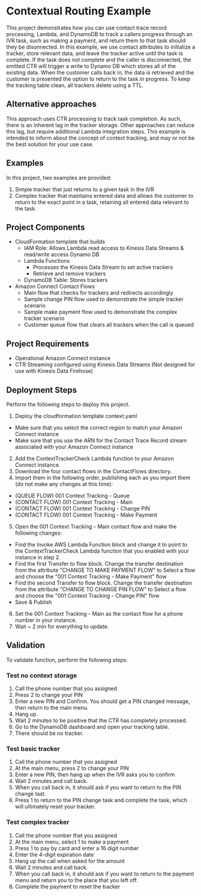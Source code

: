 # Contextual Routing Example

This project demonstrates how you can use contact trace record processing, Lambda, and DynamoDB to track a callers progress through an IVR task, such as making a payment, and return them to that task should they be disonnected. In this example, we use contact attributes to initialize a tracker, store relevant data, and leave the tracker active until the task is complete. If the task does not complete and the caller is disconnected, the emitted CTR will trigger a write to Dynamo DB which stores all of the existing data. When the customer calls back in, the data is retrieved and the customer is presented the option to return to the task in progress. To keep the tracking table clean, all trackers delete using a TTL. 

## Alternative approaches

This approach uses CTR processing to track task completion. As such, there is an inherent lag in the tracker storage. Other approaches can reduce this lag, but require additional Lambda integration steps. This example is intended to inform about the concept of context tracking, and may or not be the best solution for your use case. 

## Examples
In this project, two examples are provided:
1. Simple tracker that just returns to a given task in the IVR
2. Complex tracker that maintains entered data and allows the customer to return to the exact point in a task, retaining all entered data relevant to the task.

## Project Components
- CloudFormation template that builds
  - IAM Role: Allows Lambda read access to Kinesis Data Streams & read/write access Dynamo DB
  - Lambda Functions
    - Processes the Kinesis Data Stream to set active trackers
    - Retrieve and remove trackers
  - DynamoDB Table: Stores trackers
- Amazon Connect Contact Flows
  - Main flow that checks for trackers and redirects accordingly
  - Sample change PIN flow used to demonstrate the simple tracker scenario
  - Sample make payment flow used to demonstrate the complex tracker scenario
  - Customer queue flow that clears all trackers when the call is queued
  
## Project Requirements
- Operational Amazon Connect instance
- CTR Streaming configured using Kinesis Data Streams (Not designed for use with Kinesis Data Firehose)

## Deployment Steps
Perform the following steps to deploy this project. 
1. Deploy the cloudformation template context.yaml
  - Make sure that you select the correct region to match your Amazon Connect instance
  - Make sure that you use the ARN for the Contact Trace Record stream associated with your Amazon Connect instance
2. Add the ContextTrackerCheck Lambda function to your Amazon Connect instance.
3. Download the four contact flows in the ContactFlows directory.
4. Import them in the following order, publishing each as you import them (do not make any changes at this time):
  - (QUEUE FLOW) 001 Context Tracking - Queue
  - (CONTACT FLOW) 001 Context Tracking - Main
  - (CONTACT FLOW) 001 Context Tracking - Change PIN
  - (CONTACT FLOW) 001 Context Tracking - Make Payment
5. Open the 001 Context Tracking - Main contact flow and make the following changes:
  - Find the Invoke AWS Lambda Function block and change it to point to the ContextTrackerCheck Lambda function that you enabled with your instance in step 2.
  - Find the first Transfer to flow block. Change the transfer destination from the attribute "CHANGE TO MAKE PAYMENT FLOW" to Select a flow and choose the "001 Context Tracking - Make Payment" flow
  - Find the second Transfer to flow block. Change the transfer destination from the attribute "CHANGE TO CHANGE PIN FLOW" to Select a flow and choose the "001 Context Tracking - Change PIN" flow
  - Save & Publish
6. Set the 001 Context Tracking - Main as the contact flow for a phone number in your instance.
7. Wait ~ 2 min for everything to update.

## Validation
To validate function, perform the following steps:
### Test no context storage
1. Call the phone number that you assigned
2. Press 2 to change your PIN
3. Enter a new PIN and Confirm. You should get a PIN changed message, then return to the main menu.
4. Hang up. 
5. Wait 2 minutes to be positive that the CTR has completely processed.
6. Go to the DynamoDB dashboard and open your tracking table.
7. There should be no tracker.

### Test basic tracker
1. Call the phone number that you assigned
2. At the main menu, press 2 to change your PIN
3. Enter a new PIN, then hang up when the IVR asks you to confirm
4. Wait 2 minutes and call back.
5. When you call back in, it should ask if you want to return to the PIN change tast.
6. Press 1 to return to the PIN change task and complete the task, which will ultimately reset your tracker.

### Test complex tracker
1. Call the phone number that you assigned
2. At the main menu, select 1 to make a payment
3. Press 1 to pay by card and enter a 16 digit number
4. Enter the 4-digit expiration date
5. Hang up the call when asked for the amount
6. Wait 2 minutes and call back.
7. When you call back in, it should ask if you want to return to the payment menu and return you to the place that you left off.
8. Complete the payment to reset the tracker
  
